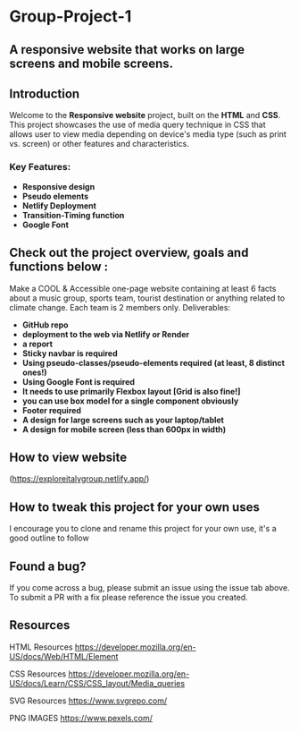 # Group-Project-1

## A responsive website that works on large screens and mobile screens.

## Introduction

Welcome to the **Responsive website** project, built on the **HTML** and **CSS**. This project showcases the use of media query technique in CSS that allows user to view media depending on device's media type (such as print vs. screen) or other features and characteristics.

### Key Features:
- **Responsive design**
- **Pseudo elements**
- **Netlify Deployment**
- **Transition-Timing function**
- **Google Font**

## Check out the project overview, goals and functions below :
Make a COOL & Accessible one-page website containing at least 6 facts
about a music group, sports team, tourist destination or anything related to climate
change.
Each team is 2 members only.
Deliverables:
- **GitHub repo**
- **deployment to the web via Netlify or Render**
- **a report**
- **Sticky navbar is required**
- **Using pseudo-classes/pseudo-elements required (at least, 8 distinct ones!)**
- **Using Google Font is required**
- **It needs to use primarily Flexbox layout [Grid is also fine!]**
- **you can use box model for a single component obviously**
- **Footer required**
- **A design for large screens such as your laptop/tablet**
- **A design for mobile screen (less than 600px in width)**

## How to view website
(https://exploreitalygroup.netlify.app/)

## How to tweak this project for your own uses
I encourage you to clone and rename this project for your own use, it's a good outline to follow

## Found a bug?
If you come across a bug, please submit an issue using the issue tab above. To submit a PR with a fix please reference the issue you created.

## Resources
HTML Resources https://developer.mozilla.org/en-US/docs/Web/HTML/Element

CSS Resources https://developer.mozilla.org/en-US/docs/Learn/CSS/CSS_layout/Media_queries

SVG Resources https://www.svgrepo.com/

PNG IMAGES https://www.pexels.com/
